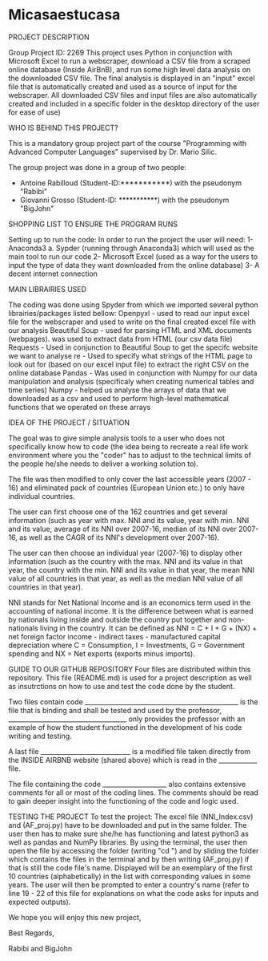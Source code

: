 # Micasaestucasa


PROJECT DESCRIPTION

Group Project ID: 2269
This project uses Python in conjunction with Microsoft Excel to run a webscraper, download a CSV file from a scraped online database (Inside AirBnB),  and run some high level data analysis on the downloaded CSV file. The final analysis is displayed in an "input" excel file that is automatically created and used as a source of input for the webscraper. All downloaded CSV files and input files are also automatically created and included in a specific folder in the desktop directory of the user for ease of use)


WHO IS BEHIND THIS PROJECT?

This is a mandatory group project part of the course "Programming with Advanced Computer Languages" supervised by Dr. Mario Silic.

The group project was done in a group of two people: 
- Antoine Rabilloud (Student-ID:***********) with the pseudonym "Rabibi"
- Giovanni Grosso (Student-ID: ***********) with the pseudonym "BigJohn"


SHOPPING LIST TO ENSURE THE PROGRAM RUNS

Setting up to run the code:
In order to run the project the user will need: 
1- Anaconda3
  a. Sypder (running through Anaconda3) which will used as the main tool to run our code
2- Microsoft Excel (used as a way for the users to input the type of data they want downloaded from the online database)
3- A decent internet connection


MAIN LIBRAIRIES USED

The coding was done using Spyder from which we imported several python librairies/packages listed bellow: 
Openpyxl - used to read our input excel file for the webscraper and used to write on the final created excel file with our analysis
Beautiful Soup - used for parsing HTML and XML documents (webpages). was used to extract data from HTML (our csv data file)
Requests - Used in conjunction to Beautiful Soup to get the specifc website we want to analyse
re -  Used to specify what strings of the HTML page to look out for (based on our excel input file) to extract the right CSV on the online database
Pandas - Was used in conjunction with Numpy for our data manipulation and analysis (specificaly when creating numerical tables and time series)
Numpy - helped us analyse the arrays of data that we downloaded as a csv and used to perform high-level mathematical functions that we operated on these arrays

IDEA OF THE PROJECT / SITUATION

The goal was to give simple analysis tools to a user who does not specifically know how to code (the idea being to recreate a real life work environment where you the "coder" has to adjust to the technical limits of the people he/she needs to deliver a working solution to).

The file was then modified to only cover the last accessible years (2007 - 16) and eliminated pack of countries (European Union etc.) to only have individual countries.

The user can first choose one of the 162 countries and get several information (such as year with max. NNI and its value, year with min. NNI and its value, average of its NNI over 2007-16, median of its NNI over 2007-16, as well as the CAGR of its NNI's development over 2007-16).

The user can then choose an individual year (2007-16) to display other information (such as the country with the max. NNI and its value in that year, the country with the min. NNI and its value in that year, the mean NNI value of all countries in that year, as well as the median NNI value of all countries in that year).

NNI stands for Net National Income and is an economics term used in the accounting of national income. It is the difference between what is earned by nationals living inside and outside the country put together and non-nationals living in the country. It can be defined as NNI = C + I + G + (NX) + net foreign factor income - indirect taxes - manufactured capital depreciation where C = Consumption, I = Investments, G = Government spending and NX = Net exports (exports minus imports).

GUIDE TO OUR GITHUB REPOSITORY
Four files are distributed within this repository.
This file (README.md) is used for a project description as well as insutrctions on how to use and test the code done by the student.

Two files contain code ________________________________________________ is the file that is binding and shall be tested and used by the professor, _____________________________________ only provides the professor with an example of how the student functioned in the development of his code writing and testing.

A last file ____________________________ is a modified file taken directly from the INSIDE AIRBNB website (shared above) which is read in the ____________ file.

The file containing the code ____________________ also contains extensive comments for all or most of the coding lines. The comments should be read to gain deeper insight into the functioning of the code and logic used.

TESTING THE PROJECT
To test the project: The excel file (NNI_Index.csv) and (AF_proj.py) have to be downloaded and put in the same folder. The user then has to make sure she/he has functioning and latest python3 as well as pandas and NumPy libraries. By using the terminal, the user then open the file by accessing the folder (writing "cd ") and by sliding the folder which contains the files in the terminal and by then writing (AF_proj.py) if that is still the code file's name. Displayed will be an exemplary of the first 10 countries (alphabetically) in the list with corresponding values in some years. The user will then be prompted to enter a country's name (refer to line 19 - 22 of this file for explanations on what the code asks for inputs and expected outputs).

We hope you will enjoy this new project, 

Best Regards,

Rabibi and BigJohn
